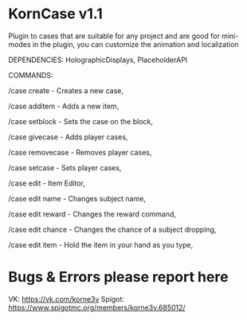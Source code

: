 # KornCase v1.1

Plugin to cases that are suitable for any project and are good for mini-modes
in the plugin, you can customize the animation and localization

DEPENDENCIES:
  HolographicDisplays,
  PlaceholderAPI

COMMANDS:

/case create <casename> - Creates a new case, 
  
/case additem <casename> - Adds a new item, 
  
/case setblock <casename> - Sets the case on the block, 
  
/case givecase <player> <count> - Adds player cases, 
  
/case removecase <player> <count> - Removes player cases, 
  
/case setcase <player> <count> - Sets player cases, 
  
/case edit <casename> - Item Editor, 
  
/case edit <casename> name <name> <newname> - Changes subject name, 
  
/case edit <casename> reward <name> <command> - Changes the reward command, 
  
/case edit <casename> chance <name> <chance> - Changes the chance of a subject dropping, 
  
/case edit <casename> item <name> - Hold the item in your hand as you type, 

# Bugs & Errors please report here
VK: https://vk.com/korne3v
Spigot: https://www.spigotmc.org/members/korne3v.685012/

